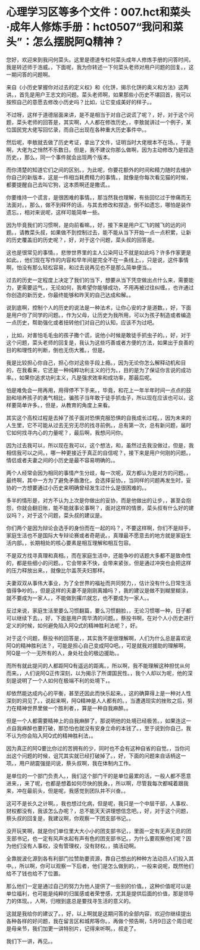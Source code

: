 # 心理学习区等多个文件：007.hct和菜头·成年人修炼手册：hct0507“我问和菜头”：怎么摆脱阿Q精神？ 

您好，欢迎来到我问何菜头。这里是德道专栏何菜头成年人修炼手册的问答时间，我是转述师于浩威。，下面呢，我为你转述一下何菜头老师对用户问题的回复。，这一期问答的问题啊。

来自《小历史掌握你对过去的定义权》和《化饼，揭示化饼的奥义和方法》这两讲。，首先是用户王志文的问题。菜头老师啊，如果那些小历史不堪回首，我可以按照自己的意愿去修改小历史吗？比如，让它变成美好的样子。。

不过呀，这样于道德层面来讲，是不是相当于对自己说谎了呢？，好，对于这个问题，菜头老师的回答是，其实啊，人人都在修改历史。，李敖就讲过一个例子，某位国民党大佬写回忆录，而自己出现在各种重大历史事件中。。

然后呢，李敖就去做了历史考证，拿出了文件，证明当时大佬根本不在场。，于是啊，大佬为之悄然不乐数日。但是，我不建议你那么做啊，因为主动修改乃是捏造历史。，那么，同一个事件就会出现两个版本。

而你清楚的知道它们之间的区别。，为此呢，你要花额外的时间和精力随时去维护你自己的新版本，这是一件相当耗费精力的事情。，就像是你每次看见猫的时候，都要提醒自己去叫它狗，这本质啊还是撒谎。。

你要维持一个谎言，是很困难的事情。，那当然我也理解，有些回忆过于惨痛而无法面对。，那么，做不到释怀的话，与其去修改和捏造，倒不如遗忘，哪怕是装作遗忘。，相对来说呢，这样可能简单一些。

因为毕竟我们的习惯啊，是向前看嘛。，好，接下来是用户汇飞的贼飞的远的问题。，请教菜头叔，如果做不到控制过去，能不能从当下开始一点一点积累，让新的历史覆盖旧的历史呢？，好，对于这个问题，菜头叔的回答是。

这也是很常见的事情。，悲惨世界里的主人公染阿让不就是如此吗？许多作家更是如此。，他们现在写作的内容和早年间是完全不在一条线上。，只是说，这件事情啊，怕没有那么轻松容易，和过去说再见也不是那么简单便当。。

过去的历史一定程度上决定了我们的当下，想要从当下凭空做出点什么来，需要能力，更需要运气。，无论如何，我希望你能够成功，不用再被过往纠缠。，也许通过你创造的新历史，你最终能够和昨天的自己达成和解。。

说到底啊，控制个人的历史的说法是一种法术，让你心安的才是道数。，好，下面是用户你了同学的问题。，作为父母，让历史为我所用，可以为孩子制造或者编造一点历史，帮助强化或者扭转他们对自己的认知，应该不为过吧。

，比如，对害怕毛毛虫的孩子撒个谎，说他小时候是敢徒手抓虫子的。，好，对于这个问题，菜头老师的回复是，我认为这些巧善或者方便的方法，如果出于良善的目的和理性的判断，倒也无伤大雅。，但是。

我是比较担心你自己，担心你对这些手段上瘾。，因为无论你怎么解释动机和目的，在我看来，它还是一种纯粹功利主义的行为。，目的是为了保证你言说的成功率。，如果你追求功利主义，凡是强求效率和成功率，那最后呢。

怕是难免会一用再用，用得停不下手来。，毕竟，和花上一年半年时间一点点的鼓励和培养孩子的勇气相比，骗孩子当年敢于徒手抓虫子，所以现在应该也可以，这样要简单许多。，但是，从教育的角度上来看。

其实这个高校过程是去掉了孩子面对恐惧克服恐惧的自我成长过程。，因为未来的人生里，它不可能从过去无穷无尽的找寻前例。，总有第一次，总有新问题，届时它如何找寻内心的力量呢？，最后啊，我想问问你。

因为过去我可以，所以现在我可以，这个想法，和，虽然过去我没做过，但是，我相信我可以之间。，哪一种更接近于真正的自信呢？，接下来是用户何刚的问题。，情侣或者夫妻之间的小历史是最不容易明确的。。

两个人经常会因为相同的事情产生分歧，每一次呢，双方都认为是对方的问题。，最终啊，其中一方为了避免矛盾激化，会选择妥协。，当同样的问题再发生时，妥协的一方想要通过小历史来明确曾经发生过什么是很困难的。。

多半的情形是，对方不认为上次是你做出的妥协，而是他做出的让步，，甚至会抱怨，你就会翻旧账，能不能就事论事啊？，面对这样的情景，菜头叔有什么好的建议吗？，对于这个问题，菜头叔的建议是。

你们两个是因为辩论会选手的身份而在一起的吗？，不要这样啊，你们不是辩手，家庭生活也不是国际大专辩论赛或者奇葩说。，真理最不愿意去的地方就是家庭生活内部。，长期相处的核心要素是相互理解和相互包容。

不是双方找寻真理和真相。，而在家庭生活中，还能争吵的话题大多都不是致命性的，都是些细小的问题。，它会带来不快，会带来紧张，但是通过冲突也会把这样的压力释放出来。，就像比尔盖茨夫妇那样。

夫妻双双从事伟大事业，为了全世界的福祉而共同努力，，估计没有什么日常生活值得争吵的。，但是这样的夫妻不是刚刚离婚吗？，我的建议是做不到糊里糊涂，就不要成为一家人。，不能做到撂爪就忘，也不要成为一家人。。

反过来说，家庭生活里要么习惯翻篇，要么习惯翻脸，，无论习惯哪一种，日子都可以继续下去。，好，下面是用户周华清的问题。，蔡投书啊，在对个人小历史进行定义的时候，如何避免陷入阿Q式的精神胜利法呢？，好。

对于这个问题，蔡投书的回答是，，其实我不是很理解啊，人们为什么总是喜欢说阿Q的精神胜利法？，可能是担心自己变成阿Q吧。，可是就我对援助的理解啊，阿Q是一个一无所有的人，身处社会的极边援助。。

而所有就此提问的人都距阿Q有遥远的距离。，所以啊，我不能理解这种担忧从何而来。，人们说阿Q正传深刻，以为揭示了所谓国民性。，我个人却以为呢，他的深刻是说明了一个人如何在极端不利的处境下，。

却依然能达成内心的平衡，甚至还因此而快乐起来。，这的确算得上是一种对人性深刻的洞见了。，说起来啊，阿Q精神是人人都有的。，当遭遇现实的挫败之后，努力在精神世界里做一个胜利者，，算是一种自我麻醉。。

但是一个人都需要精神上的自我麻醉了，那说明他的处境已经极苦。，如果连这一点自我麻醉也要打破，那恐怕也就没有安身立命的本钱了。，至于说到你自己，我不认为你会陷入阿Q式的精神胜利法，。

因为真正的阿Q要比你过的苦拥有的少，同时也不会有这种自省的自觉。，当你问出这个问题的时候，诅咒其实就已经打破掉了。，好，下面的问题来自话柄这一项。，用户胡震强提问说，蔡头叔啊，我在体制内工作。

是单位的一个部门负责人。，我们这个部门干的是单位最累的活，一般人都不愿意进来，，来了呢，也都是想着如何尽快的脱身。，所以啊，尽管我每次都喊着跟我来，冲在最前头，但是呢，我感觉到团队并不兴奋。。

这可不是长久之计啊。，我也想过化病，但是呢，我只是一个中层干部，人事权、财权都没有，我该怎么办呢？，总不能天天讲理想信念吧。，好，对于这个问题，蔡头叔的回复是，我建议啊，你观察一下团支部书记。。

没开玩笑啊，就是你们单位里大大小小的团支部书记，，里面一定有无声无息的团支部书记，也一定有风声水起有声有色的团支部书记。，为什么要观察他们呢？因为他们没有人事权，没有管理权，没有财权。，搞活动啊。

全靠脱波化源到各有利部门拉赞助要资源，靠自己想出的种种方法动员人们投入其中。，所以啊，你可以观察一下后者，他们是怎么做到的。，一般来说呢，既然他们给不了钱也给不了位置。

那么他们一定是通过自己的努力为他人提供了一些别的价值。，这种价值呢可以是单位福利，也可能是纯粹的归属感或者荣誉感，尤其是提供后面的价值，那是领导力的体现。，人啊，归根到底总是要找寻生活的意义的。

这就是我给你的建议了。，好，以上啊就是这期问答的全部内容，欢迎你继续提出各种各样的好问题，我在留言区和城邦等你。，再做个预告啊，5月9日这个周日呢是母亲节，我们加更一讲特别片，记得来听啊。，叔走了。

我们下一讲，再见。。